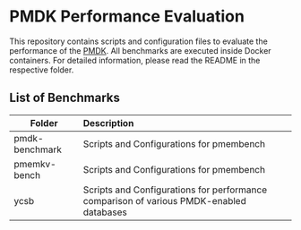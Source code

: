 # PMDK Performance Evaluation

This repository contains scripts and configuration files to evaluate the performance of the [PMDK](https://github.com/pmem/pmdk).
All benchmarks are executed inside Docker containers. For detailed information, please read the README in the respective folder.

## List of Benchmarks
| Folder        | Description             |
| ------------- |:-------------| 
| pmdk-benchmark     | Scripts and Configurations for pmembench |
| pmemkv-bench      | Scripts and Configurations for pmembench |
| ycsb      | Scripts and Configurations for performance comparison of various PMDK-enabled databases |
